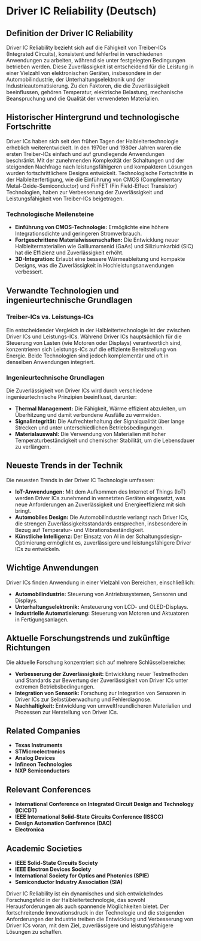 # Driver IC Reliability (Deutsch)

## Definition der Driver IC Reliability

Driver IC Reliability bezieht sich auf die Fähigkeit von Treiber-ICs (Integrated Circuits), konsistent und fehlerfrei in verschiedenen Anwendungen zu arbeiten, während sie unter festgelegten Bedingungen betrieben werden. Diese Zuverlässigkeit ist entscheidend für die Leistung in einer Vielzahl von elektronischen Geräten, insbesondere in der Automobilindustrie, der Unterhaltungselektronik und der Industrieautomatisierung. Zu den Faktoren, die die Zuverlässigkeit beeinflussen, gehören Temperatur, elektrische Belastung, mechanische Beanspruchung und die Qualität der verwendeten Materialien.

## Historischer Hintergrund und technologische Fortschritte

Driver ICs haben sich seit den frühen Tagen der Halbleitertechnologie erheblich weiterentwickelt. In den 1970er und 1980er Jahren waren die ersten Treiber-ICs einfach und auf grundlegende Anwendungen beschränkt. Mit der zunehmenden Komplexität der Schaltungen und der steigenden Nachfrage nach leistungsfähigeren und kompakteren Lösungen wurden fortschrittlichere Designs entwickelt. Technologische Fortschritte in der Halbleiterfertigung, wie die Einführung von CMOS (Complementary Metal-Oxide-Semiconductor) und FinFET (Fin Field-Effect Transistor) Technologien, haben zur Verbesserung der Zuverlässigkeit und Leistungsfähigkeit von Treiber-ICs beigetragen.

### Technologische Meilensteine

- **Einführung von CMOS-Technologie:** Ermöglichte eine höhere Integrationsdichte und geringeren Stromverbrauch.
- **Fortgeschrittene Materialwissenschaften:** Die Entwicklung neuer Halbleitermaterialien wie Galliumarsenid (GaAs) und Siliziumkarbid (SiC) hat die Effizienz und Zuverlässigkeit erhöht.
- **3D-Integration:** Erlaubt eine bessere Wärmeableitung und kompakte Designs, was die Zuverlässigkeit in Hochleistungsanwendungen verbessert.

## Verwandte Technologien und ingenieurtechnische Grundlagen

### Treiber-ICs vs. Leistungs-ICs

Ein entscheidender Vergleich in der Halbleitertechnologie ist der zwischen Driver ICs und Leistungs-ICs. Während Driver ICs hauptsächlich für die Steuerung von Lasten (wie Motoren oder Displays) verantwortlich sind, konzentrieren sich Leistungs-ICs auf die effiziente Bereitstellung von Energie. Beide Technologien sind jedoch komplementär und oft in denselben Anwendungen integriert.

### Ingenieurtechnische Grundlagen

Die Zuverlässigkeit von Driver ICs wird durch verschiedene ingenieurtechnische Prinzipien beeinflusst, darunter:

- **Thermal Management:** Die Fähigkeit, Wärme effizient abzuleiten, um Überhitzung und damit verbundene Ausfälle zu vermeiden.
- **Signalintegrität:** Die Aufrechterhaltung der Signalqualität über lange Strecken und unter unterschiedlichen Betriebsbedingungen.
- **Materialauswahl:** Die Verwendung von Materialien mit hoher Temperaturbeständigkeit und chemischer Stabilität, um die Lebensdauer zu verlängern.

## Neueste Trends in der Technik

Die neuesten Trends in der Driver IC Technologie umfassen:

- **IoT-Anwendungen:** Mit dem Aufkommen des Internet of Things (IoT) werden Driver ICs zunehmend in vernetzten Geräten eingesetzt, was neue Anforderungen an Zuverlässigkeit und Energieeffizienz mit sich bringt.
- **Automobiles Design:** Die Automobilindustrie verlangt nach Driver ICs, die strengen Zuverlässigkeitsstandards entsprechen, insbesondere in Bezug auf Temperatur- und Vibrationsbeständigkeit.
- **Künstliche Intelligenz:** Der Einsatz von AI in der Schaltungsdesign-Optimierung ermöglicht es, zuverlässigere und leistungsfähigere Driver ICs zu entwickeln.

## Wichtige Anwendungen

Driver ICs finden Anwendung in einer Vielzahl von Bereichen, einschließlich:

- **Automobilindustrie:** Steuerung von Antriebssystemen, Sensoren und Displays.
- **Unterhaltungselektronik:** Ansteuerung von LCD- und OLED-Displays.
- **Industrielle Automatisierung:** Steuerung von Motoren und Aktuatoren in Fertigungsanlagen.

## Aktuelle Forschungstrends und zukünftige Richtungen

Die aktuelle Forschung konzentriert sich auf mehrere Schlüsselbereiche:

- **Verbesserung der Zuverlässigkeit:** Entwicklung neuer Testmethoden und Standards zur Bewertung der Zuverlässigkeit von Driver ICs unter extremen Betriebsbedingungen.
- **Integration von Sensorik:** Forschung zur Integration von Sensoren in Driver ICs zur Selbstüberwachung und Fehlerdiagnose.
- **Nachhaltigkeit:** Entwicklung von umweltfreundlicheren Materialien und Prozessen zur Herstellung von Driver ICs.

## Related Companies

- **Texas Instruments**
- **STMicroelectronics**
- **Analog Devices**
- **Infineon Technologies**
- **NXP Semiconductors**

## Relevant Conferences

- **International Conference on Integrated Circuit Design and Technology (ICICDT)**
- **IEEE International Solid-State Circuits Conference (ISSCC)**
- **Design Automation Conference (DAC)**
- **Electronica**

## Academic Societies

- **IEEE Solid-State Circuits Society**
- **IEEE Electron Devices Society**
- **International Society for Optics and Photonics (SPIE)**
- **Semiconductor Industry Association (SIA)**

Driver IC Reliability ist ein dynamisches und sich entwickelndes Forschungsfeld in der Halbleitertechnologie, das sowohl Herausforderungen als auch spannende Möglichkeiten bietet. Der fortschreitende Innovationsdruck in der Technologie und die steigenden Anforderungen der Industrie treiben die Entwicklung und Verbesserung von Driver ICs voran, mit dem Ziel, zuverlässigere und leistungsfähigere Lösungen zu schaffen.